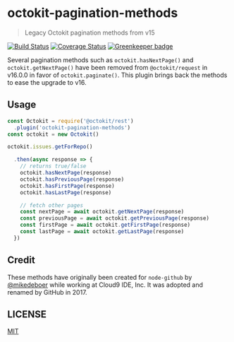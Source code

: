 # octokit-pagination-methods

> Legacy Octokit pagination methods from v15

[![Build Status](https://travis-ci.org/gr2m/octokit-pagination-methods.svg?branch=master)](https://travis-ci.org/gr2m/octokit-pagination-methods)
[![Coverage Status](https://coveralls.io/repos/gr2m/octokit-pagination-methods/badge.svg?branch=master)](https://coveralls.io/github/gr2m/octokit-pagination-methods?branch=master)
[![Greenkeeper badge](https://badges.greenkeeper.io/gr2m/octokit-pagination-methods.svg)](https://greenkeeper.io/)

Several pagination methods such as `octokit.hasNextPage()` and `octokit.getNextPage()` have been removed from `@octokit/request` in v16.0.0 in favor of `octokit.paginate()`. This plugin brings back the methods to ease the upgrade to v16.

## Usage

```js
const Octokit = require('@octokit/rest')
  .plugin('octokit-pagination-methods')
const octokit = new Octokit()

octokit.issues.getForRepo()

  .then(async response => {
    // returns true/false
    octokit.hasNextPage(response)
    octokit.hasPreviousPage(response)
    octokit.hasFirstPage(response)
    octokit.hasLastPage(response)

    // fetch other pages
    const nextPage = await octokit.getNextPage(response)
    const previousPage = await octokit.getPreviousPage(response)
    const firstPage = await octokit.getFirstPage(response)
    const lastPage = await octokit.getLastPage(response)
  })
```

## Credit

These methods have originally been created for `node-github` by [@mikedeboer](https://github.com/mikedeboer)
while working at Cloud9 IDE, Inc. It was adopted and renamed by GitHub in 2017.

## LICENSE

[MIT](LICENSE)
